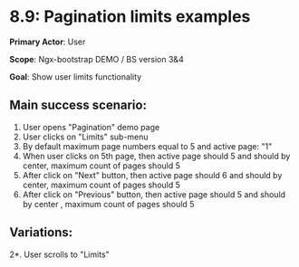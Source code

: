 8.9: Pagination limits examples
============================================

 **Primary Actor**: User 
 
 **Scope**: Ngx-bootstrap DEMO / BS version 3&4
 
 **Goal**: Show user limits functionality
 
 Main success scenario:
----------------------

 1. User opens "Pagination" demo page
 2. User clicks on "Limits" sub-menu
 3. By default maximum page numbers equal to 5 and active page: "1"
 4. When user clicks on 5th page, then active page should 5 and should by center, maximum count of pages should 5
 5. After click on "Next" button, then active page should 6 and should by center, maximum count of pages should 5
 6. After click on "Previous" button, then active page should 5 and should by center , maximum count of pages should 5
 
 Variations:
 ----------
 
 2*. User scrolls to "Limits"
